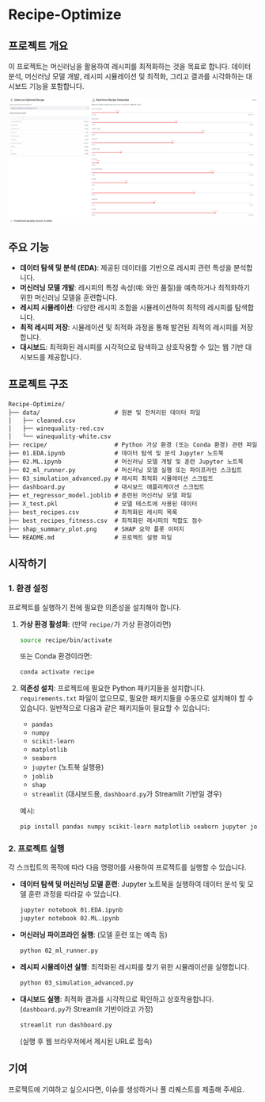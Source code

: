 # Recipe-Optimize

## 프로젝트 개요

이 프로젝트는 머신러닝을 활용하여 레시피를 최적화하는 것을 목표로 합니다. 데이터 분석, 머신러닝 모델 개발, 레시피 시뮬레이션 및 최적화, 그리고 결과를 시각화하는 대시보드 기능을 포함합니다.

![alt text](image.png)

## 주요 기능

-   **데이터 탐색 및 분석 (EDA)**: 제공된 데이터를 기반으로 레시피 관련 특성을 분석합니다.
-   **머신러닝 모델 개발**: 레시피의 특정 속성(예: 와인 품질)을 예측하거나 최적화하기 위한 머신러닝 모델을 훈련합니다.
-   **레시피 시뮬레이션**: 다양한 레시피 조합을 시뮬레이션하여 최적의 레시피를 탐색합니다.
-   **최적 레시피 저장**: 시뮬레이션 및 최적화 과정을 통해 발견된 최적의 레시피를 저장합니다.
-   **대시보드**: 최적화된 레시피를 시각적으로 탐색하고 상호작용할 수 있는 웹 기반 대시보드를 제공합니다.

## 프로젝트 구조

```
Recipe-Optimize/
├── data/                     # 원본 및 전처리된 데이터 파일
│   ├── cleaned.csv
│   ├── winequality-red.csv
│   └── winequality-white.csv
├── recipe/                   # Python 가상 환경 (또는 Conda 환경) 관련 파일
├── 01.EDA.ipynb              # 데이터 탐색 및 분석 Jupyter 노트북
├── 02.ML.ipynb               # 머신러닝 모델 개발 및 훈련 Jupyter 노트북
├── 02_ml_runner.py           # 머신러닝 모델 실행 또는 파이프라인 스크립트
├── 03_simulation_advanced.py # 레시피 최적화 시뮬레이션 스크립트
├── dashboard.py              # 대시보드 애플리케이션 스크립트
├── et_regressor_model.joblib # 훈련된 머신러닝 모델 파일
├── X_test.pkl                # 모델 테스트에 사용된 데이터
├── best_recipes.csv          # 최적화된 레시피 목록
├── best_recipes_fitness.csv  # 최적화된 레시피의 적합도 점수
├── shap_summary_plot.png     # SHAP 요약 플롯 이미지
└── README.md                 # 프로젝트 설명 파일
```

## 시작하기

### 1. 환경 설정

프로젝트를 실행하기 전에 필요한 의존성을 설치해야 합니다.

1.  **가상 환경 활성화**: (만약 `recipe/`가 가상 환경이라면)
    ```bash
    source recipe/bin/activate
    ```
    또는 Conda 환경이라면:
    ```bash
    conda activate recipe
    ```

2.  **의존성 설치**: 프로젝트에 필요한 Python 패키지들을 설치합니다. `requirements.txt` 파일이 없으므로, 필요한 패키지들을 수동으로 설치해야 할 수 있습니다. 일반적으로 다음과 같은 패키지들이 필요할 수 있습니다:
    *   `pandas`
    *   `numpy`
    *   `scikit-learn`
    *   `matplotlib`
    *   `seaborn`
    *   `jupyter` (노트북 실행용)
    *   `joblib`
    *   `shap`
    *   `streamlit` (대시보드용, `dashboard.py`가 Streamlit 기반일 경우)

    예시:
    ```bash
    pip install pandas numpy scikit-learn matplotlib seaborn jupyter joblib shap streamlit
    ```

### 2. 프로젝트 실행

각 스크립트의 목적에 따라 다음 명령어를 사용하여 프로젝트를 실행할 수 있습니다.

-   **데이터 탐색 및 머신러닝 모델 훈련**: Jupyter 노트북을 실행하여 데이터 분석 및 모델 훈련 과정을 따라갈 수 있습니다.
    ```bash
    jupyter notebook 01.EDA.ipynb
    jupyter notebook 02.ML.ipynb
    ```

-   **머신러닝 파이프라인 실행**: (모델 훈련 또는 예측 등)
    ```bash
    python 02_ml_runner.py
    ```

-   **레시피 시뮬레이션 실행**: 최적화된 레시피를 찾기 위한 시뮬레이션을 실행합니다.
    ```bash
    python 03_simulation_advanced.py
    ```

-   **대시보드 실행**: 최적화 결과를 시각적으로 확인하고 상호작용합니다. (`dashboard.py`가 Streamlit 기반이라고 가정)
    ```bash
    streamlit run dashboard.py
    ```
    (실행 후 웹 브라우저에서 제시된 URL로 접속)

## 기여

프로젝트에 기여하고 싶으시다면, 이슈를 생성하거나 풀 리퀘스트를 제출해 주세요.